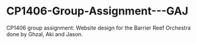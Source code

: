 # CP1406-Group-Assignment---GAJ
CP1406 group assignment: Website design for the Barrier Reef Orchestra done by Ghzal, Aki and Jason. 
